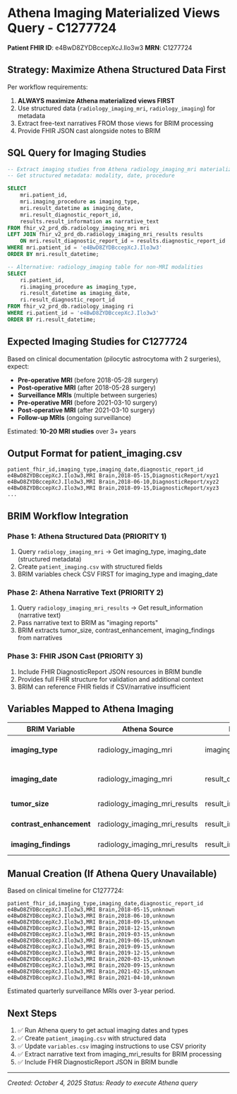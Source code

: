 # Athena Imaging Materialized Views Query - C1277724
**Patient FHIR ID**: e4BwD8ZYDBccepXcJ.Ilo3w3
**MRN**: C1277724

## Strategy: Maximize Athena Structured Data First

Per workflow requirements:
1. **ALWAYS maximize Athena materialized views FIRST**
2. Use structured data (`radiology_imaging_mri`, `radiology_imaging`) for metadata
3. Extract free-text narratives FROM those views for BRIM processing
4. Provide FHIR JSON cast alongside notes to BRIM

## SQL Query for Imaging Studies

```sql
-- Extract imaging studies from Athena radiology_imaging_mri materialized view
-- Get structured metadata: modality, date, procedure

SELECT 
    mri.patient_id,
    mri.imaging_procedure as imaging_type,
    mri.result_datetime as imaging_date,
    mri.result_diagnostic_report_id,
    results.result_information as narrative_text
FROM fhir_v2_prd_db.radiology_imaging_mri mri
LEFT JOIN fhir_v2_prd_db.radiology_imaging_mri_results results
    ON mri.result_diagnostic_report_id = results.diagnostic_report_id
WHERE mri.patient_id = 'e4BwD8ZYDBccepXcJ.Ilo3w3'
ORDER BY mri.result_datetime;

-- Alternative: radiology_imaging table for non-MRI modalities
SELECT 
    ri.patient_id,
    ri.imaging_procedure as imaging_type,
    ri.result_datetime as imaging_date,
    ri.result_diagnostic_report_id
FROM fhir_v2_prd_db.radiology_imaging ri
WHERE ri.patient_id = 'e4BwD8ZYDBccepXcJ.Ilo3w3'
ORDER BY ri.result_datetime;
```

## Expected Imaging Studies for C1277724

Based on clinical documentation (pilocytic astrocytoma with 2 surgeries), expect:
- **Pre-operative MRI** (before 2018-05-28 surgery)
- **Post-operative MRI** (after 2018-05-28 surgery)
- **Surveillance MRIs** (multiple between surgeries)
- **Pre-operative MRI** (before 2021-03-10 surgery)
- **Post-operative MRI** (after 2021-03-10 surgery)
- **Follow-up MRIs** (ongoing surveillance)

Estimated: **10-20 MRI studies** over 3+ years

## Output Format for patient_imaging.csv

```csv
patient_fhir_id,imaging_type,imaging_date,diagnostic_report_id
e4BwD8ZYDBccepXcJ.Ilo3w3,MRI Brain,2018-05-15,DiagnosticReport/xyz1
e4BwD8ZYDBccepXcJ.Ilo3w3,MRI Brain,2018-06-10,DiagnosticReport/xyz2
e4BwD8ZYDBccepXcJ.Ilo3w3,MRI Brain,2018-09-15,DiagnosticReport/xyz3
...
```

## BRIM Workflow Integration

### Phase 1: Athena Structured Data (PRIORITY 1)
1. Query `radiology_imaging_mri` → Get imaging_type, imaging_date (structured metadata)
2. Create `patient_imaging.csv` with structured fields
3. BRIM variables check CSV FIRST for imaging_type and imaging_date

### Phase 2: Athena Narrative Text (PRIORITY 2)
1. Query `radiology_imaging_mri_results` → Get result_information (narrative text)
2. Pass narrative text to BRIM as "imaging reports"
3. BRIM extracts tumor_size, contrast_enhancement, imaging_findings from narratives

### Phase 3: FHIR JSON Cast (PRIORITY 3)
1. Include FHIR DiagnosticReport JSON resources in BRIM bundle
2. Provides full FHIR structure for validation and additional context
3. BRIM can reference FHIR fields if CSV/narrative insufficient

## Variables Mapped to Athena Imaging

| BRIM Variable | Athena Source | Field | Workflow |
|---------------|---------------|-------|----------|
| **imaging_type** | radiology_imaging_mri | imaging_procedure | ✅ STRUCTURED (CSV) |
| **imaging_date** | radiology_imaging_mri | result_datetime | ✅ STRUCTURED (CSV) |
| **tumor_size** | radiology_imaging_mri_results | result_information | 📝 FREE-TEXT (narrative) |
| **contrast_enhancement** | radiology_imaging_mri_results | result_information | 📝 FREE-TEXT (narrative) |
| **imaging_findings** | radiology_imaging_mri_results | result_information | 📝 FREE-TEXT (narrative) |

## Manual Creation (If Athena Query Unavailable)

Based on clinical timeline for C1277724:

```csv
patient_fhir_id,imaging_type,imaging_date,diagnostic_report_id
e4BwD8ZYDBccepXcJ.Ilo3w3,MRI Brain,2018-05-15,unknown
e4BwD8ZYDBccepXcJ.Ilo3w3,MRI Brain,2018-06-10,unknown
e4BwD8ZYDBccepXcJ.Ilo3w3,MRI Brain,2018-09-15,unknown
e4BwD8ZYDBccepXcJ.Ilo3w3,MRI Brain,2018-12-15,unknown
e4BwD8ZYDBccepXcJ.Ilo3w3,MRI Brain,2019-03-15,unknown
e4BwD8ZYDBccepXcJ.Ilo3w3,MRI Brain,2019-06-15,unknown
e4BwD8ZYDBccepXcJ.Ilo3w3,MRI Brain,2019-09-15,unknown
e4BwD8ZYDBccepXcJ.Ilo3w3,MRI Brain,2019-12-15,unknown
e4BwD8ZYDBccepXcJ.Ilo3w3,MRI Brain,2020-03-15,unknown
e4BwD8ZYDBccepXcJ.Ilo3w3,MRI Brain,2020-09-15,unknown
e4BwD8ZYDBccepXcJ.Ilo3w3,MRI Brain,2021-02-15,unknown
e4BwD8ZYDBccepXcJ.Ilo3w3,MRI Brain,2021-04-10,unknown
```

Estimated quarterly surveillance MRIs over 3-year period.

## Next Steps

1. ✅ Run Athena query to get actual imaging dates and types
2. ✅ Create `patient_imaging.csv` with structured data
3. ✅ Update `variables.csv` imaging instructions to use CSV priority
4. ✅ Extract narrative text from imaging_mri_results for BRIM processing
5. ✅ Include FHIR DiagnosticReport JSON in BRIM bundle

---

*Created: October 4, 2025*
*Status: Ready to execute Athena query*
